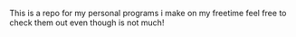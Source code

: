 This is a repo for my personal programs i make on my freetime feel free to check them out even though is not much!
